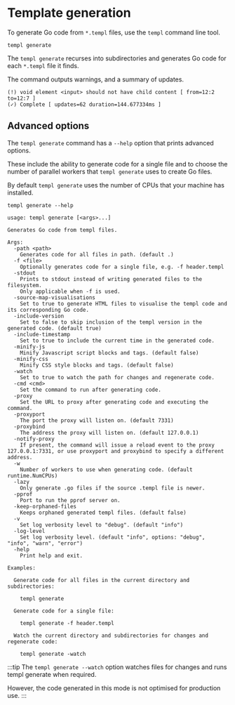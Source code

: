 # Template generation

To generate Go code from `*.templ` files, use the `templ` command line tool.

```
templ generate
```

The `templ generate` recurses into subdirectories and generates Go code for each `*.templ` file it finds.

The command outputs warnings, and a summary of updates.

```
(!) void element <input> should not have child content [ from=12:2 to=12:7 ]
(✓) Complete [ updates=62 duration=144.677334ms ]
```

## Advanced options

The `templ generate` command has a `--help` option that prints advanced options.

These include the ability to generate code for a single file and to choose the number of parallel workers that `templ generate` uses to create Go files.

By default `templ generate` uses the number of CPUs that your machine has installed.

```
templ generate --help
```

```
usage: templ generate [<args>...]

Generates Go code from templ files.

Args:
  -path <path>
    Generates code for all files in path. (default .)
  -f <file>
    Optionally generates code for a single file, e.g. -f header.templ
  -stdout
    Prints to stdout instead of writing generated files to the filesystem.
    Only applicable when -f is used.
  -source-map-visualisations
    Set to true to generate HTML files to visualise the templ code and its corresponding Go code.
  -include-version
    Set to false to skip inclusion of the templ version in the generated code. (default true)
  -include-timestamp
    Set to true to include the current time in the generated code.
  -minify-js
    Minify Javascript script blocks and tags. (default false)
  -minify-css
    Minify CSS style blocks and tags. (default false)
  -watch
    Set to true to watch the path for changes and regenerate code.
  -cmd <cmd>
    Set the command to run after generating code.
  -proxy
    Set the URL to proxy after generating code and executing the command.
  -proxyport
    The port the proxy will listen on. (default 7331)
  -proxybind
    The address the proxy will listen on. (default 127.0.0.1)
  -notify-proxy
    If present, the command will issue a reload event to the proxy 127.0.0.1:7331, or use proxyport and proxybind to specify a different address.
  -w
    Number of workers to use when generating code. (default runtime.NumCPUs)
  -lazy
    Only generate .go files if the source .templ file is newer.	
  -pprof
    Port to run the pprof server on.
  -keep-orphaned-files
    Keeps orphaned generated templ files. (default false)
  -v
    Set log verbosity level to "debug". (default "info")
  -log-level
    Set log verbosity level. (default "info", options: "debug", "info", "warn", "error")
  -help
    Print help and exit.

Examples:

  Generate code for all files in the current directory and subdirectories:

    templ generate

  Generate code for a single file:

    templ generate -f header.templ

  Watch the current directory and subdirectories for changes and regenerate code:

    templ generate -watch
```

:::tip
The `templ generate --watch` option watches files for changes and runs templ generate when required.

However, the code generated in this mode is not optimised for production use.
:::
